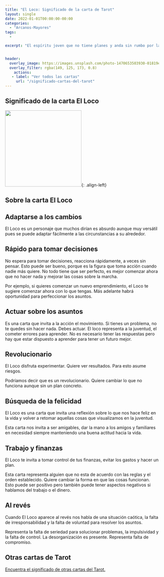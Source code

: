 ```yaml
---
title: "El Loco: Significado de la carta de Tarot"
layout: single
date: 2022-01-01T00:00:00-00:00
categories:
  - "Arcanos-Mayores"
tags:
  -

excerpt: "El espíritu joven que no tiene planes y anda sin rumbo por la vida aunque se adapta facilmente. "


header:
  overlay_image: https://images.unsplash.com/photo-1470653503930-01819ee7ec83?ixlib=rb-1.2.1&ixid=MnwxMjA3fDB8MHxwaG90by1wYWdlfHx8fGVufDB8fHx8&auto=format&fit=crop&w=870&q=80
  overlay_filter: rgba(149, 125, 173, 0.8)
    actions:
   - label: "Ver todos las cartas"
     url: "/significado-cartas-del-tarot"
---
```


## Significado de la carta El Loco

<img src="https://algzb.github.io/tarot/img/deck/m00.jpg" width="250">{: .align-left}


## Sobre la carta El Loco

## Adaptarse a los cambios

El Loco es un personaje que muchos dirían es absurdo aunque muy versátil pues se puede adaptar fácilmente a las circunstancias a su alrededor.

## Rápido para tomar decisiones

No espera para tomar decisiones, reacciona rápidamente, a veces sin pensar. Esto puede ser bueno, porque es la figura que toma acción cuando nadie más quiere. No todo tiene que ser perfecto, es mejor comenzar ahora que no hacer nada y mejorar las cosas sobre la marcha.

Por ejemplo, si quieres comenzar un nuevo emprendimiento, el Loco te sugiere comenzar ahora con lo que tengas. Más adelante habrá oportunidad para perfeccionar los asuntos.

## Actuar sobre los asuntos

Es una carta que invita a la acción el movimiento. Si tienes un problema, no te quedes sin hacer nada. Debes actuar.
El loco representa a la juventud, el cometer errores para aprender. No es necesario tener las respuestas pero hay que estar dispuesto a aprender para tener un futuro mejor.

## Revolucionario

El Loco disfruta experimentar. Quiere ver resultados. Para esto asume riesgos.

Podríamos decir que es un revolucionario. Quiere cambiar lo que no funciona aunque sin un plan concreto.

## Búsqueda de la felicidad

El Loco es una carta que invita una reflexión sobre lo que nos hace feliz en la vida y volver a retomar aquellas cosas que visualizamos en la juventud.

Esta carta nos invita a ser amigables, dar la mano a los amigos y familiares en necesidad siempre manteniendo una buena actitud hacia la vida.


## Trabajo y finanzas

El Loco te invita a tomar control de tus finanzas, evitar los gastos y hacer un plan.

Esta carta representa alguien que no esta de acuerdo con las reglas y el orden establecido. Quiere cambiar la forma en que las cosas funcionan. Esto puede ser positivo pero también puede tener aspectos negativos si hablamos del trabajo o el dinero.

## Al revés

Cuando El Loco aparece al revés nos habla de una situación caótica, la falta de irresponsabilidad y la falta de voluntad para resolver los asuntos.

Representa la falta de seriedad para solucionar problemas, la impulsividad y la falta de control. La desorganización es presente. Representa falta de compromiso.

## Otras cartas de Tarot

[Encuentra el significado de otras cartas del Tarot.](/significado-cartas-del-tarot)
